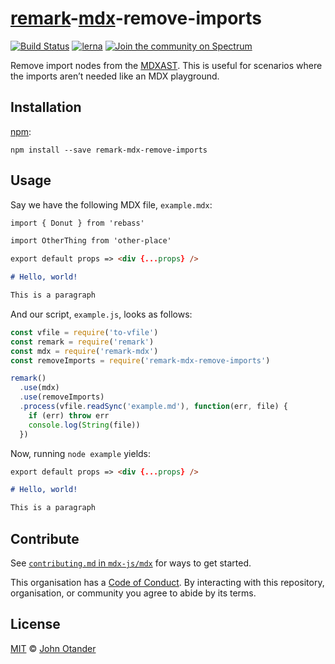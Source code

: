 # [remark][]-[mdx][]-remove-imports

[![Build Status][build-badge]][build]
[![lerna][lerna-badge]][lerna]
[![Join the community on Spectrum][spectrum-badge]][spectrum]

Remove import nodes from the [MDXAST][].  This is useful for scenarios where the imports aren’t needed like an MDX playground.

## Installation

[npm][]:

```shell
npm install --save remark-mdx-remove-imports
```

## Usage

Say we have the following MDX file, `example.mdx`:

```markdown
import { Donut } from 'rebass'

import OtherThing from 'other-place'

export default props => <div {...props} />

# Hello, world!

This is a paragraph
```

And our script, `example.js`, looks as follows:

```javascript
const vfile = require('to-vfile')
const remark = require('remark')
const mdx = require('remark-mdx')
const removeImports = require('remark-mdx-remove-imports')

remark()
  .use(mdx)
  .use(removeImports)
  .process(vfile.readSync('example.md'), function(err, file) {
    if (err) throw err
    console.log(String(file))
  })
```

Now, running `node example` yields:

```markdown
export default props => <div {...props} />

# Hello, world!

This is a paragraph
```

## Contribute

See [`contributing.md` in `mdx-js/mdx`][contributing] for ways to get started.

This organisation has a [Code of Conduct][coc].
By interacting with this repository, organisation, or community you agree to
abide by its terms.

## License

[MIT][] © [John Otander][johno]

<!-- Definitions -->

[build]: https://travis-ci.com/mdx-js/mdx

[build-badge]: https://travis-ci.com/mdx-js/mdx.svg?branch=master

[lerna]: https://lernajs.io/

[lerna-badge]: https://img.shields.io/badge/maintained%20with-lerna-cc00ff.svg

[spectrum]: https://spectrum.chat/mdx

[spectrum-badge]: https://withspectrum.github.io/badge/badge.svg

[contributing]: https://github.com/mdx-js/mdx/blob/master/contributing.md

[coc]: https://github.com/mdx-js/mdx/blob/master/code-of-conduct.md

[mit]: license

[remark]: https://github.com/remarkjs/remark

[johno]: https://johno.com

[npm]: https://docs.npmjs.com/cli/install

[mdx]: https://mdxjs.com

[mdxast]: https://github.com/mdx-js/specification#mdxast
